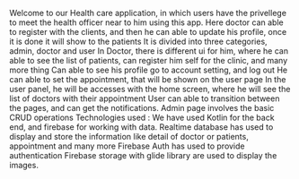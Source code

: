 Welcome to our Health care application, in which users have the privellege to meet the health officer near to him using this app. 
Here doctor can able to register with the clients, and then he can able to update his profile, once it is done it will show to the patients
It is divided into three categories, admin, doctor and user
In Doctor, there is different ui for him, where he can able to see the list of patients, can register him self for the clinic, and many more thing
Can able to see his profile
go to account setting, and log out
He can able to set the appointment, that will be shown on the user page
In the user panel, he will be accesses with the home screen, where he will see the list of doctors with their appointment
User can able to transition between the pages, and can get the notifications. 
Admin page involves the basic CRUD operations
Technologies used : We have used Kotlin for the back end, and firebase for working with data.
Realtime database has used to display and store the information like detail of doctor or patients, appointment and many more
Firebase Auth has used to provide authentication
Firebase storage with glide library are used to display the images. 
